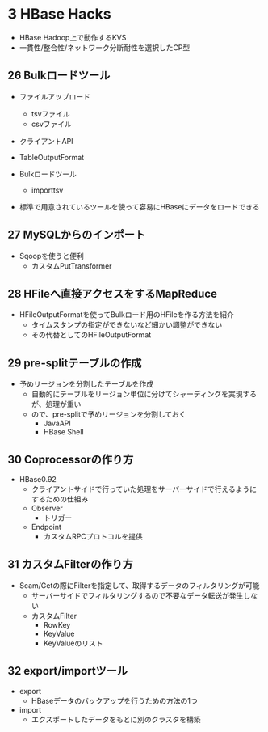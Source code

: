 # 3 HBase Hacks

- HBase Hadoop上で動作するKVS
- 一貫性/整合性/ネットワーク分断耐性を選択したCP型

## 26 Bulkロードツール

- ファイルアップロード
    - tsvファイル
    - csvファイル
- クライアントAPI
- TableOutputFormat
- Bulkロードツール
    - importtsv

- 標準で用意されているツールを使って容易にHBaseにデータをロードできる

## 27 MySQLからのインポート

- Sqoopを使うと便利
    - カスタムPutTransformer

## 28 HFileへ直接アクセスをするMapReduce

- HFileOutputFormatを使ってBulkロード用のHFileを作る方法を紹介
    - タイムスタンプの指定ができないなど細かい調整ができない
    - その代替としてのHFileOutputFormat

## 29 pre-splitテーブルの作成

- 予めリージョンを分割したテーブルを作成
    - 自動的にテーブルをリージョン単位に分けてシャーディングを実現するが、処理が重い
    - ので、pre-splitで予めリージョンを分割しておく
        - JavaAPI
        - HBase Shell

## 30 Coprocessorの作り方

- HBase0.92
    - クライアントサイドで行っていた処理をサーバーサイドで行えるようにするための仕組み
    - Observer
        - トリガー
    - Endpoint
        - カスタムRPCプロトコルを提供

## 31 カスタムFilterの作り方

- Scam/Getの際にFilterを指定して、取得するデータのフィルタリングが可能
    - サーバーサイドでフィルタリングするので不要なデータ転送が発生しない
    - カスタムFilter
        - RowKey
        - KeyValue
        - KeyValueのリスト

## 32 export/importツール

- export
    - HBaseデータのバックアップを行うための方法の1つ
- import
    - エクスポートしたデータをもとに別のクラスタを構築

